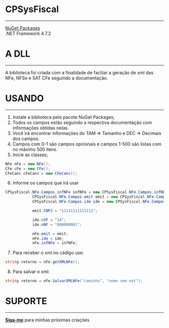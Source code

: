 # CPSysFiscal
-----

[NuGet Packages](https://www.nuget.org/packages/CPSysFiscal/)
<br/>
.NET Framework 4.7.2

# A DLL
-----

A biblioteca foi criada com a finalidade de faciliar a geração de xml das NFe, NFSe e SAT CFe seguindo a documentação.

# USANDO
-----

1. Instale a biblioteca pelo pacote NuGet Packages;
2. Todos os campos estão seguindo a respectiva documentação com informações obtidas nelas.
3. Você irá encontrar informações do TAM => Tamanho e DEC => Decimais dos campos.
4. Campos com 0-1 são campos opcionais e campos 1-500 são listas com no máximo 500 itens.
5. Inicie as classes;
```cs
NFe nFe = new NFe();
CFe cFe = new CFe();
CFeCanc cFeCanc = new CFeCanc();
```
6. Informe os campos que irá usar
```cs
CPSysFiscal.NFe.Campos.infNFe infNFe = new CPSysFiscal.NFe.Campos.infNFe();
            CPSysFiscal.NFe.Campos.emit emit = new CPSysFiscal.NFe.Campos.emit();
            CPSysFiscal.NFe.Campos.ide ide = new CPSysFiscal.NFe.Campos.ide();

            emit.CNPJ = "11111111111111";

            ide.cUF = "14";
            ide.nNF = "000000001";

            nFe.emit = emit;
            nFe.ide = ide;
            nFe.infNFe = infNFe;
```
7. Para receber o xml no cádigo use:
```cs
string retorno = nFe.getXMLNFe();
```
8. Para salvar o xml:
```cs
string retorno = nFe.SalvarXMLNFe("caminho", "nome sem ext");
```

# SUPORTE
-----

[**Siga-me**](https://github.com/pinalrafael?tab=followers) para minhas próximas criações